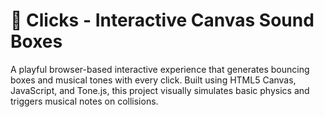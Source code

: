 # 🎵 Clicks - Interactive Canvas Sound Boxes
A playful browser-based interactive experience that generates bouncing boxes and musical tones with every click. Built using HTML5 Canvas, JavaScript, and Tone.js, this project visually simulates basic physics and triggers musical notes on collisions.